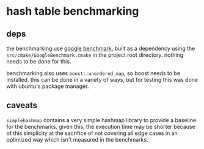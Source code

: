 hash table benchmarking
===

deps
---

the benchmarking use [google benchmark](https://github.com/google/benchmark), built as a dependency using the `src/cmake/GoogleBenchmark.cmake` in the project root directory. nothing needs to be done for this.

benchmarking also uses `boost::unordered_map`, so boost needs to be installed. this can be done in a variety of ways, but for testing this was done with ubuntu's package manager.

caveats
---

`simplehashmap` contains a very simple hashmap library to provide a baseline for the benchmarks. given this, the execution time may be shorter because of this simplicity at the sacrifice of not covering all edge cases in an optimized way which isn't measured in the benchmarks.